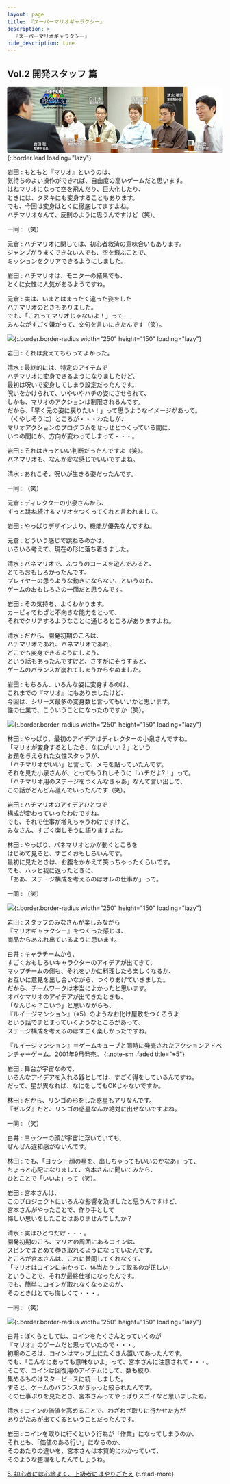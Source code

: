 ```yaml
---
layout: page
title: 『スーパーマリオギャラクシー』
description: >
  『スーパーマリオギャラクシー』
hide_description: ture
---
```


## Vol.2 開発スタッフ 篇

![](/interviews/jp/wii/rmgj/vol2/img/mainvisual.jpg){:.border.lead loading="lazy"}

岩田
: もともと『マリオ』というのは、<br>気持ちのよい操作ができれば、自由度の高いゲームだと思います。<br>はねマリオになって空を飛んだり、巨大化したり、<br>ときには、タヌキにも変身することもあります。<br>でも、今回は変身はとくに徹底してますよね。<br>ハチマリオなんて、反則のように思うんですけど（笑）。

一同
: （笑）

元倉
: ハチマリオに関しては、初心者救済の意味合いもあります。<br>ジャンプがうまくできない人でも、空を飛ぶことで、<br>ミッションをクリアできるようにしました。

岩田
: ハチマリオは、モニターの結果でも、<br>とくに女性に人気があるようですね。

元倉
: 実は、いまとはまったく違った姿をした<br>ハチマリオのときもありました。<br>でも、「これってマリオじゃないよ！」って<br>みんながすごく嫌がって、文句を言いにきたんです（笑）。

![](/interviews/jp/wii/rmgj/vol2/img/photo12.jpg){:.border.border-radius width="250" height="150" loading="lazy"}

岩田
: それは変えてもらってよかった。

清水
: 最終的には、特定のアイテムで<br>ハチマリオに変身できるようになりましたけど、<br>最初は呪いで変身してしまう設定だったんです。<br>呪いをかけられて、いやいやハチの姿にさせられて、<br>しかも、マリオのアクションは制限されるんです。<br>だから、「早く元の姿に戻りたい！」って思うようなイメージがあって。<br>（くやしそうに）ところが・・・わたしが、<br>マリオアクションのプログラムをせっせとつくっている間に、<br>いつの間にか、方向が変わってしまって・・・。

岩田
: それはきっといい判断だったんですよ（笑）。<br>バネマリオも、なんか変な感じでいいですよね。

清水
: あれこそ、呪いが生きる姿だったんです。

一同
: （笑）

元倉
: ディレクターの小泉さんから、<br>ずっと跳ね続けるマリオをつくってくれと言われまして。

岩田
: やっぱりデザインより、機能が優先なんですね。

元倉
: どういう感じで跳ねるのかは、<br>いろいろ考えて、現在の形に落ち着きました。

清水
: バネマリオで、ふつうのコースを遊んでみると、<br>とてもおもしろかったんです。<br>プレイヤーの思うような動きにならない、というのも、<br>ゲームのおもしろさの一面だと思うんです。

岩田
: その気持ち、よくわかります。<br>カービィでわざと不向きな能力をとって、<br>それでクリアするようなことに通じるところがありますよね。

清水
: だから、開発初期のころは、<br>ハチマリオであれ、バネマリオであれ、<br>どこでも変身できるようにしよう、<br>という話もあったんですけど、さすがにそうすると、<br>ゲームのバランスが崩れてしまうからやめました。

岩田
: もちろん、いろんな姿に変身するのは、<br>これまでの『マリオ』にもありましたけど、<br>今回は、シリーズ最多の変身数と言ってもいいかと思います。<br>誰の仕業で、こういうことになったのですか（笑）。

![](/interviews/jp/wii/rmgj/vol2/img/photo13.jpg){:.border.border-radius width="250" height="150" loading="lazy"}

林田
: やっぱり、最初のアイデアはディレクターの小泉さんですね。<br>「マリオが変身するとしたら、なにがいい？」という<br>お題を与えられた女性スタッフが、<br>「ハチマリオがいい」と言って、メモを貼っていたんです。<br>それを見た小泉さんが、とってもうれしそうに「ハチだよ?！」って。<br>「ハチマリオ用のステージをつくんなきゃあ」なんて言い出して、<br>この話がどんどん進んでいったんです（笑）。

岩田
: ハチマリオのアイデアひとつで<br>構成が変わっていったわけですね。<br>でも、それで仕事が増えちゃうわけですけど、<br>みなさん、すごく楽しそうに語りますよね。

林田
: やっぱり、バネマリオとかが動くところを<br>はじめて見ると、すごくおもしろいんです。<br>最初に見たときは、お腹をかかえて笑っちゃったくらいです。<br>でも、ハッと我に返ったときに、<br>「ああ、ステージ構成を考えるのはオレの仕事か」って。

一同
: （笑）

![](/interviews/jp/wii/rmgj/vol2/img/photo14.jpg){:.border.border-radius width="250" height="150" loading="lazy"}

岩田
: スタッフのみなさんが楽しみながら<br>『マリオギャラクシー』をつくった感じは、<br>商品からあふれ出ているように思います。

白井
: キャラチームから、<br>すごくおもしろいキャラクターのアイデアが出てきて、<br>マップチームの側も、それをいかに料理したら楽しくなるか、<br>お互いに意見を出し合いながら、つくりあげていきました。<br>だから、チームワークは本当によかったと思います。<br>オバケマリオのアイデアが出てきたときも、<br>「なんじゃ？こいつ」と思いながらも、<br>『ルイージマンション』（※5）のようなお化け屋敷をつくろうよ<br>という話でまとまっていくようなところがあって、<br>ステージ構成を考えるのはすごく楽しかったですね。

『ルイージマンション』＝ゲームキューブと同時に発売されたアクションアドベンチャーゲーム。2001年9月発売。
{:.note-sm .faded title="※5"}

岩田
: 舞台が宇宙なので、<br>いろんなアイデアを入れる器としては、すごく得をしているんですね。<br>だって、星が異なれば、なにをしてもOKじゃないですか。

林田
: だから、リンゴの形をした惑星もアリなんです。<br>『ゼルダ』だと、リンゴの惑星なんか絶対に出せないですよね。

一同
: （笑）

白井
: ヨッシーの顔が宇宙に浮いていても、<br>ぜんぜん違和感がないんです。

林田
: でも、「ヨッシー顔の星を、出しちゃってもいいのかなあ」って、<br>ちょっと心配になりまして、宮本さんに聞いてみたら、<br>ひとことで「いいよ」って（笑）。

岩田
: 宮本さんは、<br>このプロジェクトにいろんな影響を及ぼしたと思うんですけど、<br>宮本さんがやったことで、作り手として<br>悔しい思いをしたことはありませんでしたか？

清水
: 実はひとつだけ・・・。<br>開発初期のころ、マリオの周囲にあるコインは、<br>スピンでまとめて巻き取れるようになっていたんです。<br>ところが宮本さんは、これに賛同してくれなくて、<br>「マリオはコインに向かって、体当たりして取るのが正しい」<br>ということで、それが最終仕様になったんです。<br>でも、簡単にコインが取れなくなったのが、<br>そのときはとても悔しくて・・・。

一同
: （笑）

![](/interviews/jp/wii/rmgj/vol2/img/photo15.jpg){:.border.border-radius width="250" height="150" loading="lazy"}

白井
: ぼくらとしては、コインをたくさんとっていくのが<br>『マリオ』のゲームだと思っていたので・・・。<br>初期のころは、コインはマップ上にたくさん置いてあったんです。<br>でも、「こんなにあっても意味ないよ」って、宮本さんに注意されて・・・。<br>そこで、コインは回復用のアイテムにして、数も絞り、<br>集めるものはスターピースに統一しました。<br>すると、ゲームのバランスがきゅっと絞られたんです。<br>その仕事ぶりを見たとき、宮本さんってやっぱりスゴイなと思いましたね。

清水
: コインの価値を高めることで、わざわざ取りに行かせた方が<br>ありがたみが出てくるということだったんです。

岩田
: コインを取りに行くという行為が「作業」になってしまうのか、<br>それとも、「価値のある行い」になるのか、<br>そのあたりの違いを、宮本さんは本質的にわかっていて、<br>そのような整理をしたんでしょうね。

[5. 初心者には心地よく、上級者にはやりごたえ](5.md)
{:.read-more}


